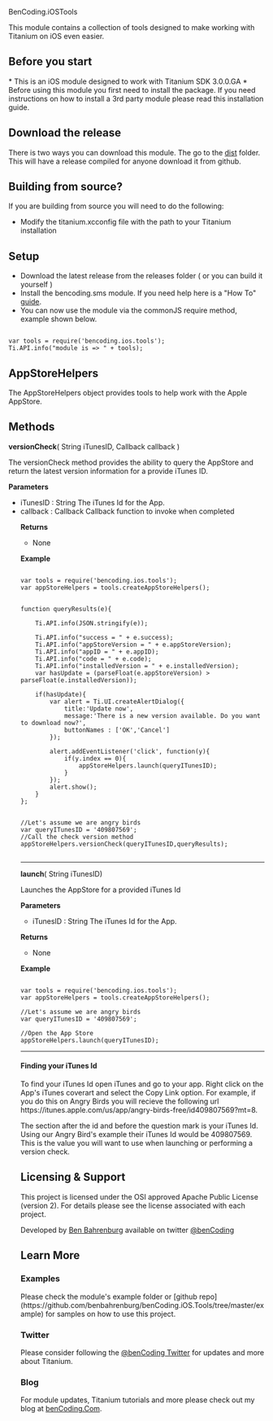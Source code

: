 BenCoding.iOSTools

This module contains a collection of tools designed to make working with Titanium on iOS even easier.

<h2>Before you start</h2>
* This is an iOS module designed to work with Titanium SDK 3.0.0.GA
* Before using this module you first need to install the package. If you need instructions on how to install a 3rd party module please read this installation guide.

<h2>Download the release</h2>

There is two ways you can download this module. The go to the [dist](https://github.com/benbahrenburg/benCoding.iOS.Tools/tree/master/dist) folder. This will have a release compiled for anyone download it from github.


<h2>Building from source?</h2>

If you are building from source you will need to do the following:
* Modify the titanium.xcconfig file with the path to your Titanium installation

<h2>Setup</h2>

* Download the latest release from the releases folder ( or you can build it yourself )
* Install the bencoding.sms module. If you need help here is a "How To" [guide](https://wiki.appcelerator.org/display/guides/Configuring+Apps+to+Use+Modules). 
* You can now use the module via the commonJS require method, example shown below.

<pre><code>
var tools = require('bencoding.ios.tools');
Ti.API.info("module is => " + tools);
</code></pre>

<h2>AppStoreHelpers</h2>
The AppStoreHelpers object provides tools to help work with the Apple AppStore.

<h2>Methods</h2>

<b>versionCheck</b>( String iTunesID, Callback<Object> callback )
<p>The versionCheck method provides the ability to query the AppStore and return the latest version information for a provide iTunes ID.</p>


<b>Parameters</b>
* iTunesID : String
The iTunes Id for the App.
* callback : Callback<Object>
Callback function to invoke when completed

<b>Returns</b>
* None

<b>Example</b>
<pre><code>
var tools = require('bencoding.ios.tools');
var appStoreHelpers = tools.createAppStoreHelpers();
</code></pre>

<pre><code>
function queryResults(e){
	
	Ti.API.info(JSON.stringify(e));
	
	Ti.API.info("success = " + e.success);
	Ti.API.info("appStoreVersion = " + e.appStoreVersion);
	Ti.API.info("appID = " + e.appID);
	Ti.API.info("code = " + e.code);
	Ti.API.info("installedVersion = " + e.installedVersion);
	var hasUpdate = (parseFloat(e.appStoreVersion) > parseFloat(e.installedVersion));
			
	if(hasUpdate){
		var alert = Ti.UI.createAlertDialog({
			title:'Update now', 
			message:'There is a new version available. Do you want to download now?',
			buttonNames : ['OK','Cancel']
		});
		
		alert.addEventListener('click', function(y){
			if(y.index == 0){
				appStoreHelpers.launch(queryITunesID);
			}
		});
		alert.show();
	}
};
</code></pre>

<pre><code>
//Let's assume we are angry birds
var queryITunesID = '409807569';
//Call the check version method
appStoreHelpers.versionCheck(queryITunesID,queryResults);

</code></pre>

----

<b>launch</b>( String iTunesID)
<p>Launches the AppStore for a provided iTunes Id</p>

<b>Parameters</b>
* iTunesID : String
The iTunes Id for the App.

<b>Returns</b>
* None

<b>Example</b>
<pre><code>
var tools = require('bencoding.ios.tools');
var appStoreHelpers = tools.createAppStoreHelpers();

//Let's assume we are angry birds
var queryITunesID = '409807569';

//Open the App Store
appStoreHelpers.launch(queryITunesID);
</code></pre>

----

<h4>Finding your iTunes Id</h4>
To find your iTunes Id open iTunes and go to your app.  Right click on the App's iTunes coverart and select the Copy Link option. For example, if you do this on Angry Birds you will recieve the following url https://itunes.apple.com/us/app/angry-birds-free/id409807569?mt=8.

The section after the id and before the question mark is your iTunes Id.  Using our Angry Bird's example their iTunes Id would be 409807569.  This is the value you will want to use when launching or performing a version check.

<h2>Licensing & Support</h2>

This project is licensed under the OSI approved Apache Public License (version 2). For details please see the license associated with each project.

Developed by [Ben Bahrenburg](http://bahrenburgs.com) available on twitter [@benCoding](http://twitter.com/benCoding)

<h2>Learn More</h2>

<h3>Examples</h3>
Please check the module's example folder or [github repo](https://github.com/benbahrenburg/benCoding.iOS.Tools/tree/master/example) for samples on how to use this project.

<h3>Twitter</h3>

Please consider following the [@benCoding Twitter](http://www.twitter.com/benCoding) for updates 
and more about Titanium.

<h3>Blog</h3>

For module updates, Titanium tutorials and more please check out my blog at [benCoding.Com](http://benCoding.com).